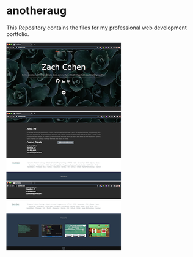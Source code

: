 # anotheraug
This Repository contains the files for my professional web development portfolio.


![](assets/images/frontpageShot.png)
![](assets/images/middleFront.png)
![](assets/images/projectFront.png)



